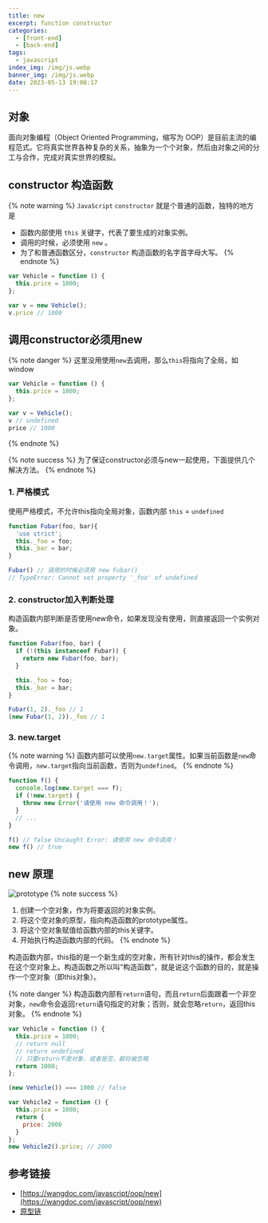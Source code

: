 ```yaml
---
title: new
excerpt: function constructor
categories:
  - [front-end]
  - [back-end]
tags:
  - javascript
index_img: /img/js.webp
banner_img: /img/js.webp
date: 2023-05-13 19:08:17
---
```

## 对象
面向对象编程（Object Oriented Programming，缩写为 OOP）是目前主流的编程范式。它将真实世界各种复杂的关系，抽象为一个个对象，然后由对象之间的分工与合作，完成对真实世界的模拟。

## constructor 构造函数
{% note warning %}
`JavaScript` `constructor` 就是个普通的函数，独特的地方是
- 函数内部使用 `this` 关键字，代表了要生成的对象实例。
- 调用的时候，必须使用 `new` 。
- 为了和普通函数区分，`constructor` 构造函数的名字首字母大写。
{% endnote %}
```js
var Vehicle = function () {
  this.price = 1000;
};

var v = new Vehicle();
v.price // 1000
```

## 调用constructor必须用new
{% note danger %}
这里没用使用`new`去调用，那么`this`将指向了全局，如window
```js
var Vehicle = function () {
  this.price = 1000;
};

var v = Vehicle();
v // undefined
price // 1000
```
{% endnote %}

{% note success %}
为了保证constructor必须与new一起使用，下面提供几个解决方法。
{% endnote %}

### 1. 严格模式
使用严格模式，不允许this指向全局对象，函数内部 `this` = `undefined`
```js
function Fubar(foo, bar){
  'use strict';
  this._foo = foo;
  this._bar = bar;
}

Fubar() // 调用的时候必须用 new Fubar()
// TypeError: Cannot set property '_foo' of undefined
```

### 2. constructor加入判断处理
构造函数内部判断是否使用new命令，如果发现没有使用，则直接返回一个实例对象。
```js
function Fubar(foo, bar) {
  if (!(this instanceof Fubar)) {
    return new Fubar(foo, bar);
  }

  this._foo = foo;
  this._bar = bar;
}

Fubar(1, 2)._foo // 1
(new Fubar(1, 2))._foo // 1
```

### 3. new.target
{% note warning %}
函数内部可以使用`new.target`属性。如果当前函数是`new`命令调用，`new.target`指向当前函数，否则为`undefined`。
{% endnote %}
```js
function f() {
  console.log(new.target === f);
  if (!new.target) {
    throw new Error('请使用 new 命令调用！');
  }
  // ...
}

f() // false Uncaught Error: 请使用 new 命令调用！
new f() // true
```

## new 原理
![prototype](/img/js/prototype.jpg)
{% note success %}
1. 创建一个空对象，作为将要返回的对象实例。
2. 将这个空对象的原型，指向构造函数的prototype属性。
3. 将这个空对象赋值给函数内部的this关键字。
4. 开始执行构造函数内部的代码。
{% endnote %}

构造函数内部，this指的是一个新生成的空对象，所有针对this的操作，都会发生在这个空对象上。构造函数之所以叫“构造函数”，就是说这个函数的目的，就是操作一个空对象（即this对象）。

{% note danger %}
构造函数内部有`return`语句，而且`return`后面跟着一个非空对象，`new`命令会返回`return`语句指定的对象；否则，就会忽略`return`，返回this对象。
{% endnote %}
```js
var Vehicle = function () {
  this.price = 1000;
  // return null
  // return undefined
  // 只要return不是对象，或者是空，都将被忽略
  return 1000;
};

(new Vehicle()) === 1000 // false

var Vehicle2 = function () {
  this.price = 1000;
  return {
    price: 2000
  }
};
new Vehicle2().price; // 2000
```

## 参考链接
- [https://wangdoc.com/javascript/oop/new](https://wangdoc.com/javascript/oop/new)
- [原型链](/blog/2023/05/07/js/prototype/)